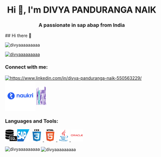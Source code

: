 
<h1 align="center">Hi 👋, I'm DIVYA PANDURANGA NAIK</h1>
<h3 align="center">A passionate in sap abap from India</h3>
## Hi there 👋

<!--
**divyaaaaaaaaa/divyaaaaaaaaa** is a ✨ _special_ ✨ repository because its `README.md` (this file) appears on your GitHub profile.

Here are some ideas to get you started:

- 🔭 I’m currently working on **Report**
- 🌱 I’m currently learning **Sap Abap**
- 👯 I’m looking to collaborate on **sap abap**

- 📫 How to reach me: **divyapnaik2000@gmail.com**
- 
-->

<p align="left"> <img src="https://komarev.com/ghpvc/?username=divyaaaaaaaaa&label=Profile%20views&color=0e75b6&style=flat" alt="divyaaaaaaaaa" /> </p>

<p align="left"> <a href="https://github.com/ryo-ma/github-profile-trophy"><img src="https://github-profile-trophy.vercel.app/?username=divyaaaaaaaaa" alt="divyaaaaaaaaa" /></a> </p>



<h3 align="left">Connect with me:</h3>
<p align="left">
<a href="https://linkedin.com/in/https://www.linkedin.com/in/divya-panduranga-naik-550563229/" target="blank"><img align="center" src="https://raw.githubusercontent.com/rahuldkjain/github-profile-readme-generator/master/src/images/icons/Social/linked-in-alt.svg" alt="https://www.linkedin.com/in/divya-panduranga-naik-550563229/" height="30" width="40" /></a>
<a href="https://www.naukri.com/mnjuser/profile?id=&altresid" target="_blank"><img align="center" src="https://github.com/divyaaaaaaaaa/my-assets/blob/main/naukri.jpg" alt="naukri" height="100" width="100"/></a>
  <a href="https://www.monster.com/profile/detail" target="_blank"><img align="center" src="https://github.com/divyaaaaaaaaa/my-assets/blob/main/monster-jobs_BIG.png" alt="monster" height="60" width="30"></a>
</p> 

<h3 align="left">Languages and Tools:</h3>
<p align="left"><a href="https://www.w3schools.com/css/https://www.w3schools.com/sql/" target="_blank" rel="noreferrer"><img src="https://github.com/divyaaaaaaaaa/my-assets/blob/main/sql-server.png" alt="sql" width="40" height="40"></a><a href="https://help.sap.com/" target="_blank" rel="noreferrer"><img src="https://github.com/divyaaaaaaaaa/my-assets/blob/main/SAP.png" alt="css3" width="40" height="40"/></a>
  <a href="https://www.w3schools.com/css/" target="_blank" rel="noreferrer"> <img src="https://raw.githubusercontent.com/devicons/devicon/master/icons/css3/css3-original-wordmark.svg" alt="css3" width="40" height="40"/> </a> <a href="https://www.w3.org/html/" target="_blank" rel="noreferrer"> <img src="https://raw.githubusercontent.com/devicons/devicon/master/icons/html5/html5-original-wordmark.svg" alt="html5" width="40" height="40"/> </a> <a href="https://www.java.com" target="_blank" rel="noreferrer"> <img src="https://raw.githubusercontent.com/devicons/devicon/master/icons/java/java-original.svg" alt="java" width="40" height="40"/> </a> <a href="https://www.oracle.com/" target="_blank" rel="noreferrer"> <img src="https://raw.githubusercontent.com/devicons/devicon/master/icons/oracle/oracle-original.svg" alt="oracle" width="40" height="40"/> </a> </p>

<p><img align="left" src="https://github-readme-stats.vercel.app/api/top-langs?username=divyaaaaaaaaa&show_icons=true&locale=en&layout=compact" alt="divyaaaaaaaaa" /></p>

<p>&nbsp;<img align="center" src="https://github-readme-stats.vercel.app/api?username=divyaaaaaaaaa&show_icons=true&locale=en" alt="divyaaaaaaaaa" /></p>
